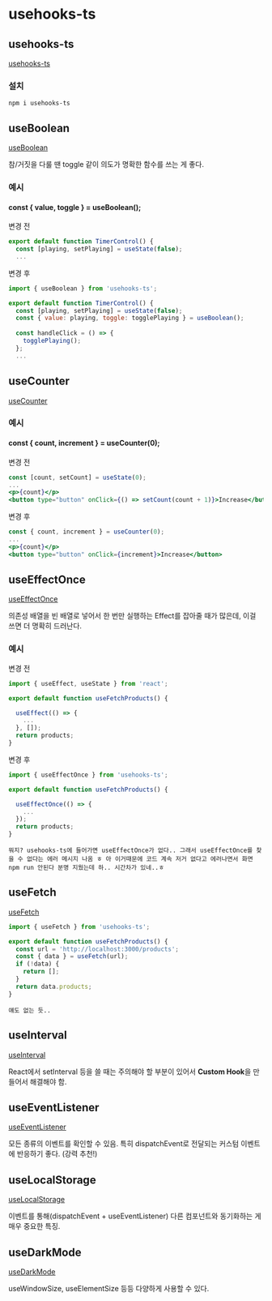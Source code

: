 # usehooks-ts

## usehooks-ts

[usehooks-ts](https://usehooks-ts.com/)

### 설치

```
npm i usehooks-ts
```

## useBoolean

[useBoolean](https://usehooks-ts.com/react-hook/use-boolean)

참/거짓을 다룰 땐 toggle 같이 의도가 명확한 함수를 쓰는 게 좋다.

### 예시

#### const { value, toggle } = useBoolean();

변경 전

```jsx
export default function TimerControl() {
  const [playing, setPlaying] = useState(false);
  ...
```

변경 후

```jsx
import { useBoolean } from 'usehooks-ts';

export default function TimerControl() {
  const [playing, setPlaying] = useState(false);
  const { value: playing, toggle: togglePlaying } = useBoolean();
  
  const handleClick = () => {
    togglePlaying();
  };
  ...
```

## useCounter

[useCounter](https://usehooks-ts.com/react-hook/use-counter)

### 예시

#### const { count, increment } = useCounter(0);

변경 전

```jsx
const [count, setCount] = useState(0);
...
<p>{count}</p>
<button type="button" onClick={() => setCount(count + 1)}>Increase</button>
```

변경 후

```jsx
const { count, increment } = useCounter(0);
...
<p>{count}</p>
<button type="button" onClick={increment}>Increase</button>
```

## useEffectOnce

[useEffectOnce](https://usehooks-ts.com/react-hook/use-effect-once)

의존성 배열을 빈 배열로 넣어서 한 번만 실행하는 Effect를 잡아줄 때가 많은데, 이걸 쓰면 더 명확히 드러난다.

### 예시

변경 전

```jsx
import { useEffect, useState } from 'react';

export default function useFetchProducts() {

  useEffect(() => {
    ...
  }, []);
  return products;
}
```

변경 후

```jsx
import { useEffectOnce } from 'usehooks-ts';

export default function useFetchProducts() {

  useEffectOnce(() => {
    ...
  });
  return products;
}
```

`뭐지? usehooks-ts에 들어가면 useEffectOnce가 없다.. 그래서 useEffectOnce를 찾을 수 없다는 에러 메시지 나옴 ㅎ 아 이거때문에 코드 계속 저거 없다고 에러나면서 화면 npm run 안된다 분명 지웠는데 하.. 시간차가 있네..ㅎ`

## useFetch

[useFetch](https://usehooks-ts.com/react-hook/use-fetch)

```jsx
import { useFetch } from 'usehooks-ts';

export default function useFetchProducts() {
  const url = 'http://localhost:3000/products';
  const { data } = useFetch(url);
  if (!data) {
    return [];
  }
  return data.products;
}
```

`얘도 없는 듯..`

## useInterval

[useInterval](https://usehooks-ts.com/react-hook/use-interval)

React에서 setInterval 등을 쓸 때는 주의해야 할 부분이 있어서 **Custom Hook**을 만들어서 해결해야 함.

## useEventListener

[useEventListener](https://usehooks-ts.com/react-hook/use-event-listener)

모든 종류의 이벤트를 확인할 수 있음. 특히 dispatchEvent로 전달되는 커스텀 이벤트에 반응하기 좋다. (강력 추천!)

## useLocalStorage

[useLocalStorage](https://usehooks-ts.com/react-hook/use-local-storage)

이벤트를 통해(dispatchEvent + useEventListener) 다른 컴포넌트와 동기화하는 게 매우 중요한 특징.

## useDarkMode

[useDarkMode](https://usehooks-ts.com/react-hook/use-dark-mode)



useWindowSize, useElementSize 등등 다양하게 사용할 수 있다.










